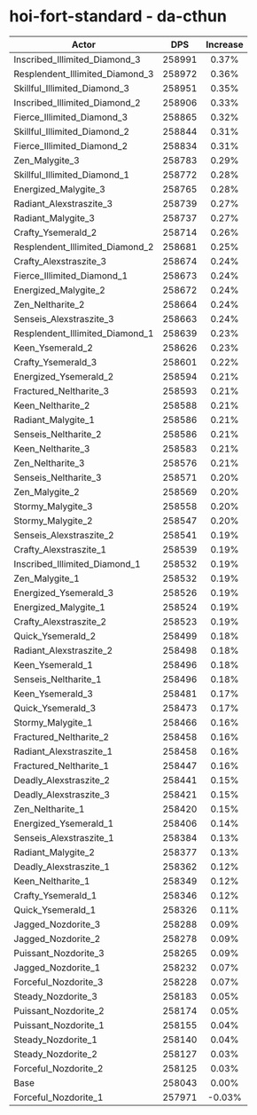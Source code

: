# hoi-fort-standard - da-cthun
| Actor | DPS | Increase |
|---|:---:|:---:|
|Inscribed_Illimited_Diamond_3|258991|0.37%|
|Resplendent_Illimited_Diamond_3|258972|0.36%|
|Skillful_Illimited_Diamond_3|258951|0.35%|
|Inscribed_Illimited_Diamond_2|258906|0.33%|
|Fierce_Illimited_Diamond_3|258865|0.32%|
|Skillful_Illimited_Diamond_2|258844|0.31%|
|Fierce_Illimited_Diamond_2|258834|0.31%|
|Zen_Malygite_3|258783|0.29%|
|Skillful_Illimited_Diamond_1|258772|0.28%|
|Energized_Malygite_3|258765|0.28%|
|Radiant_Alexstraszite_3|258739|0.27%|
|Radiant_Malygite_3|258737|0.27%|
|Crafty_Ysemerald_2|258714|0.26%|
|Resplendent_Illimited_Diamond_2|258681|0.25%|
|Crafty_Alexstraszite_3|258674|0.24%|
|Fierce_Illimited_Diamond_1|258673|0.24%|
|Energized_Malygite_2|258672|0.24%|
|Zen_Neltharite_2|258664|0.24%|
|Senseis_Alexstraszite_3|258663|0.24%|
|Resplendent_Illimited_Diamond_1|258639|0.23%|
|Keen_Ysemerald_2|258626|0.23%|
|Crafty_Ysemerald_3|258601|0.22%|
|Energized_Ysemerald_2|258594|0.21%|
|Fractured_Neltharite_3|258593|0.21%|
|Keen_Neltharite_2|258588|0.21%|
|Radiant_Malygite_1|258586|0.21%|
|Senseis_Neltharite_2|258586|0.21%|
|Keen_Neltharite_3|258583|0.21%|
|Zen_Neltharite_3|258576|0.21%|
|Senseis_Neltharite_3|258571|0.20%|
|Zen_Malygite_2|258569|0.20%|
|Stormy_Malygite_3|258558|0.20%|
|Stormy_Malygite_2|258547|0.20%|
|Senseis_Alexstraszite_2|258541|0.19%|
|Crafty_Alexstraszite_1|258539|0.19%|
|Inscribed_Illimited_Diamond_1|258532|0.19%|
|Zen_Malygite_1|258532|0.19%|
|Energized_Ysemerald_3|258526|0.19%|
|Energized_Malygite_1|258524|0.19%|
|Crafty_Alexstraszite_2|258523|0.19%|
|Quick_Ysemerald_2|258499|0.18%|
|Radiant_Alexstraszite_2|258498|0.18%|
|Keen_Ysemerald_1|258496|0.18%|
|Senseis_Neltharite_1|258496|0.18%|
|Keen_Ysemerald_3|258481|0.17%|
|Quick_Ysemerald_3|258473|0.17%|
|Stormy_Malygite_1|258466|0.16%|
|Fractured_Neltharite_2|258458|0.16%|
|Radiant_Alexstraszite_1|258458|0.16%|
|Fractured_Neltharite_1|258447|0.16%|
|Deadly_Alexstraszite_2|258441|0.15%|
|Deadly_Alexstraszite_3|258421|0.15%|
|Zen_Neltharite_1|258420|0.15%|
|Energized_Ysemerald_1|258406|0.14%|
|Senseis_Alexstraszite_1|258384|0.13%|
|Radiant_Malygite_2|258377|0.13%|
|Deadly_Alexstraszite_1|258362|0.12%|
|Keen_Neltharite_1|258349|0.12%|
|Crafty_Ysemerald_1|258346|0.12%|
|Quick_Ysemerald_1|258326|0.11%|
|Jagged_Nozdorite_3|258288|0.09%|
|Jagged_Nozdorite_2|258278|0.09%|
|Puissant_Nozdorite_3|258265|0.09%|
|Jagged_Nozdorite_1|258232|0.07%|
|Forceful_Nozdorite_3|258228|0.07%|
|Steady_Nozdorite_3|258183|0.05%|
|Puissant_Nozdorite_2|258174|0.05%|
|Puissant_Nozdorite_1|258155|0.04%|
|Steady_Nozdorite_1|258140|0.04%|
|Steady_Nozdorite_2|258127|0.03%|
|Forceful_Nozdorite_2|258125|0.03%|
|Base|258043|0.00%|
|Forceful_Nozdorite_1|257971|-0.03%|
